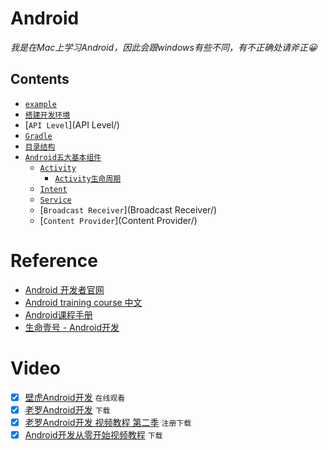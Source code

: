 # Android

_我是在Mac上学习Android，因此会跟windows有些不同，有不正确处请斧正😀_

## Contents

- [`example`](example/)
- [`搭建开发环境`](搭建开发环境/)
- [`API Level`](API Level/)
- [`Gradle`](Gradle/)
- [`目录结构`](目录结构/)
- [`Android五大基本组件`](Android五大基本组件/)
  - [`Activity`](Activity/)
    - [`Activity生命周期`](Activity生命周期/)
  - [`Intent`](Intent/)
  - [`Service`](Service/)
  - [`Broadcast Receiver`](Broadcast Receiver/)
  - [`Content Provider`](Content Provider/)


# Reference
- [Android 开发者官网](https://developer.android.com/index.html)
- [Android training course 中文](https://github.com/kesenhoo/android-training-course-in-chinese)
- [Android课程手册](https://www.gitbook.com/book/mobile100/android/details)
- [生命壹号 - Android开发](http://www.cnblogs.com/smyhvae/category/587732.html)

# Video
- [x] [壁虎Android开发](http://www.51zxw.net/list.aspx?cid=445) `在线观看`
- [x] [老罗Android开发](http://www.xuexi111.com/jiaocheng/shipin/32886.html) `下载`
- [x] [老罗Android开发 视频教程 第二季](http://luo.apkbus.com/) `注册下载`
- [x] [Android开发从零开始视频教程](http://www.xuexi111.com/jiaocheng/shipin/26275.html) `下载`
